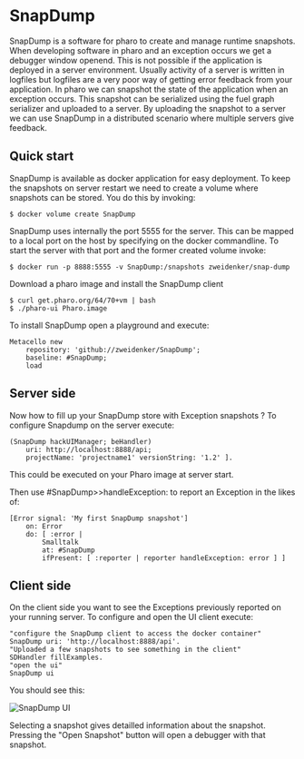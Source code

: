 SnapDump
========

SnapDump is a software for pharo to create and manage runtime snapshots. When developing software in pharo and an exception occurs we get a debugger window openend. This is not possible if the application is deployed in a server environment. Usually activity of a server is written in logfiles but logfiles are a very poor way of getting error feedback from your application. In pharo we can snapshot the state of the application when an exception occurs. This snapshot can be serialized using the fuel graph serializer and uploaded to a server. By uploading the snapshot to a server we can use SnapDump in a distributed scenario where multiple servers give feedback.

Quick start
-----------

SnapDump is available as docker application for easy deployment. To keep the snapshots on server restart we need to create a volume where snapshots can be stored. You do this by invoking:

    $ docker volume create SnapDump

SnapDump uses internally the port 5555 for the server. This can be mapped to a local port on the host by specifying on the docker commandline. To start the server with that port and the former created volume invoke:

    $ docker run -p 8888:5555 -v SnapDump:/snapshots zweidenker/snap-dump

Download a pharo image and install the SnapDump client

    $ curl get.pharo.org/64/70+vm | bash
    $ ./pharo-ui Pharo.image

To install SnapDump open a playground and execute:

    Metacello new
	    repository: 'github://zweidenker/SnapDump';
	    baseline: #SnapDump;
	    load

Server side
-----------
Now how to fill up your SnapDump store with Exception snapshots ?
To configure Snapdump on the server execute:

    (SnapDump hackUIManager; beHandler)
        uri: http://localhost:8888/api;
		projectName: 'projectname1' versionString: '1.2' ].

This could be executed on your Pharo image at server start.

Then use #SnapDump>>handleException: to report an Exception in the likes of:

    [Error signal: 'My first SnapDump snapshot']
        on: Error
        do: [ :error |
            Smalltalk  
            at: #SnapDump
            ifPresent: [ :reporter | reporter handleException: error ] ] 

Client side
-----------
On the client side you want to see the Exceptions previously reported on your running server.
To configure and open the UI client execute:

    "configure the SnapDump client to access the docker container"
    SnapDump uri: 'http://localhost:8888/api'.
    "Uploaded a few snapshots to see something in the client"
    SDHandler fillExamples.
    "open the ui"
    SnapDump ui

 You should see this:

 ![SnapDump UI](https://raw.githubusercontent.com/zweidenker/SnapDump/master/images/ui.png)

Selecting a snapshot gives detailled information about the snapshot. Pressing the "Open Snapshot" button will open a debugger with that snapshot.